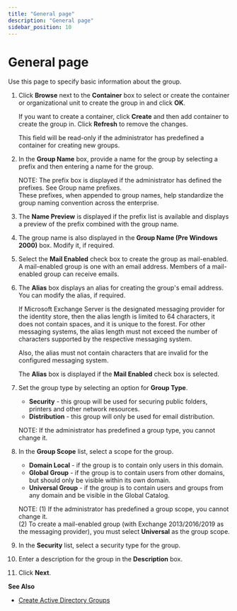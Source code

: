 ```yaml
---
title: "General page"
description: "General page"
sidebar_position: 10
---
```


# General page

Use this page to specify basic information about the group.

1. Click **Browse** next to the **Container** box to select or create the container or
   organizational unit to create the group in and click **OK**.

    If you want to create a container, click **Create** and then add container to create the group
    in. Click **Refresh** to remove the changes.

    This field will be read-only if the administrator has predefined a container for creating new
    groups.

2. In the **Group Name** box, provide a name for the group by selecting a prefix and then entering a
   name for the group.

    NOTE: The prefix box is displayed if the administrator has defined the prefixes. See Group name
    prefixes.  
     These prefixes, when appended to group names, help standardize the group naming convention
    across the enterprise.

3. The **Name Preview** is displayed if the prefix list is available and displays a preview of the
   prefix combined with the group name.
4. The group name is also displayed in the **Group Name (Pre Windows 2000)** box. Modify it, if
   required.
5. Select the **Mail Enabled** check box to create the group as mail-enabled. A mail-enabled group
   is one with an email address. Members of a mail-enabled group can receive emails.
6. The **Alias** box displays an alias for creating the group's email address. You can modify the
   alias, if required.

    If Microsoft Exchange Server is the designated messaging provider for the identity store, then
    the alias length is limited to 64 characters, it does not contain spaces, and it is unique to
    the forest. For other messaging systems, the alias length must not exceed the number of
    characters supported by the respective messaging system.

    Also, the alias must not contain characters that are invalid for the configured messaging
    system.

    The **Alias** box is displayed if the **Mail Enabled** check box is selected.

7. Set the group type by selecting an option for **Group Type**.

    - **Security** - this group will be used for securing public folders, printers and other network
      resources.
    - **Distribution** - this group will only be used for email distribution.

    NOTE: If the administrator has predefined a group type, you cannot change it.

8. In the **Group Scope** list, select a scope for the group.

    - **Domain Local** - if the group is to contain only users in this domain.
    - **Global Group** - if the group is to contain users from other domains, but should only be
      visible within its own domain.
    - **Universal Group** - if the group is to contain users and groups from any domain and be
      visible in the Global Catalog.

    NOTE: (1) If the administrator has predefined a group scope, you cannot change it.  
    (2) To create a mail-enabled group (with Exchange 2013/2016/2019 as the messaging provider), you
    must select **Universal** as the group scope.

9. In the **Security** list, select a security type for the group.
10. Enter a description for the group in the **Description** box.
11. Click **Next**.

**See Also**

- [Create Active Directory Groups](/docs/directorymanager/11.0/portal/group/create/group/group.md)

